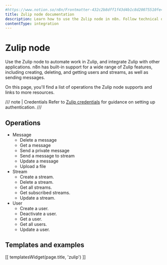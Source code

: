 ```yaml
---
#https://www.notion.so/n8n/Frontmatter-432c2b8dff1f43d4b1c8d20075510fe4
title: Zulip node documentation
description: Learn how to use the Zulip node in n8n. Follow technical documentation to integrate Zulip node into your workflows.
contentType: integration
---
```


# Zulip node

Use the Zulip node to automate work in Zulip, and integrate Zulip with other applications. n8n has built-in support for a wide range of Zulip features, including creating, deleting, and getting users and streams, as well as sending messages. 

On this page, you'll find a list of operations the Zulip node supports and links to more resources.

/// note | Credentials
Refer to [Zulip credentials](/integrations/builtin/credentials/zulip/) for guidance on setting up authentication. 
///

## Operations

* Message
    * Delete a message
    * Get a message
    * Send a private message
    * Send a message to stream
    * Update a message
    * Upload a file
* Stream
    * Create a stream.
    * Delete a stream.
    * Get all streams.
    * Get subscribed streams.
    * Update a stream.
* User
    * Create a user.
    * Deactivate a user.
    * Get a user.
    * Get all users.
    * Update a user.

## Templates and examples

<!-- see https://www.notion.so/n8n/Pull-in-templates-for-the-integrations-pages-37c716837b804d30a33b47475f6e3780 -->
[[ templatesWidget(page.title, 'zulip') ]]
